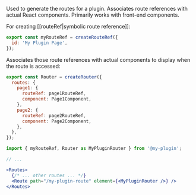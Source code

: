 Used to generate the routes for a plugin. Associates route references with actual React components. Primarily works with front-end components.

For creating [[routeRef|symbolic route reference]]:

```js
export const myRouteRef = createRouteRef({
  id: 'My Plugin Page',
});
```

Associates those route references with actual components to display when the route is accessed:

```js
export const Router = createRouter({
  routes: {
    page1: {
      routeRef: page1RouteRef,
      component: Page1Component,
    },
    page2: {
      routeRef: page2RouteRef,
      component: Page2Component,
    },
  },
});
```

```jsx
import { myRouteRef, Router as MyPluginRouter } from '@my-plugin';

// ...

<Routes>
  {/* ... other routes ... */}
  <Route path="/my-plugin-route" element={<MyPluginRouter />} />
</Routes>
```

